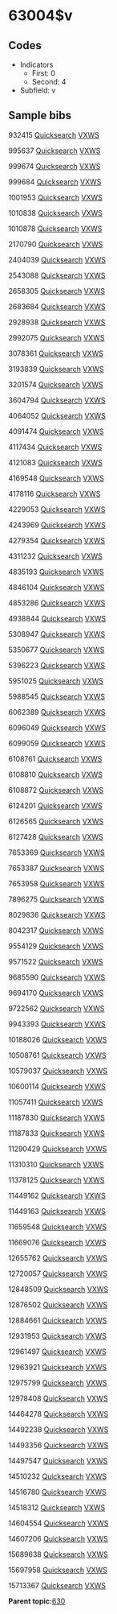 # 63004$v

## Codes

-   Indicators
    -   First: 0
    -   Second: 4
-   Subfield: v

## Sample bibs

932415 [Quicksearch](https://search.library.yale.edu/catalog/932415) [VXWS](http://prodorbis.library.yale.edu:7014/vxws/GetHoldingsService?bibId=932415)

995637 [Quicksearch](https://search.library.yale.edu/catalog/995637) [VXWS](http://prodorbis.library.yale.edu:7014/vxws/GetHoldingsService?bibId=995637)

999674 [Quicksearch](https://search.library.yale.edu/catalog/999674) [VXWS](http://prodorbis.library.yale.edu:7014/vxws/GetHoldingsService?bibId=999674)

999684 [Quicksearch](https://search.library.yale.edu/catalog/999684) [VXWS](http://prodorbis.library.yale.edu:7014/vxws/GetHoldingsService?bibId=999684)

1001953 [Quicksearch](https://search.library.yale.edu/catalog/1001953) [VXWS](http://prodorbis.library.yale.edu:7014/vxws/GetHoldingsService?bibId=1001953)

1010838 [Quicksearch](https://search.library.yale.edu/catalog/1010838) [VXWS](http://prodorbis.library.yale.edu:7014/vxws/GetHoldingsService?bibId=1010838)

1010878 [Quicksearch](https://search.library.yale.edu/catalog/1010878) [VXWS](http://prodorbis.library.yale.edu:7014/vxws/GetHoldingsService?bibId=1010878)

2170790 [Quicksearch](https://search.library.yale.edu/catalog/2170790) [VXWS](http://prodorbis.library.yale.edu:7014/vxws/GetHoldingsService?bibId=2170790)

2404039 [Quicksearch](https://search.library.yale.edu/catalog/2404039) [VXWS](http://prodorbis.library.yale.edu:7014/vxws/GetHoldingsService?bibId=2404039)

2543088 [Quicksearch](https://search.library.yale.edu/catalog/2543088) [VXWS](http://prodorbis.library.yale.edu:7014/vxws/GetHoldingsService?bibId=2543088)

2658305 [Quicksearch](https://search.library.yale.edu/catalog/2658305) [VXWS](http://prodorbis.library.yale.edu:7014/vxws/GetHoldingsService?bibId=2658305)

2683684 [Quicksearch](https://search.library.yale.edu/catalog/2683684) [VXWS](http://prodorbis.library.yale.edu:7014/vxws/GetHoldingsService?bibId=2683684)

2928938 [Quicksearch](https://search.library.yale.edu/catalog/2928938) [VXWS](http://prodorbis.library.yale.edu:7014/vxws/GetHoldingsService?bibId=2928938)

2992075 [Quicksearch](https://search.library.yale.edu/catalog/2992075) [VXWS](http://prodorbis.library.yale.edu:7014/vxws/GetHoldingsService?bibId=2992075)

3078361 [Quicksearch](https://search.library.yale.edu/catalog/3078361) [VXWS](http://prodorbis.library.yale.edu:7014/vxws/GetHoldingsService?bibId=3078361)

3193839 [Quicksearch](https://search.library.yale.edu/catalog/3193839) [VXWS](http://prodorbis.library.yale.edu:7014/vxws/GetHoldingsService?bibId=3193839)

3201574 [Quicksearch](https://search.library.yale.edu/catalog/3201574) [VXWS](http://prodorbis.library.yale.edu:7014/vxws/GetHoldingsService?bibId=3201574)

3604794 [Quicksearch](https://search.library.yale.edu/catalog/3604794) [VXWS](http://prodorbis.library.yale.edu:7014/vxws/GetHoldingsService?bibId=3604794)

4064052 [Quicksearch](https://search.library.yale.edu/catalog/4064052) [VXWS](http://prodorbis.library.yale.edu:7014/vxws/GetHoldingsService?bibId=4064052)

4091474 [Quicksearch](https://search.library.yale.edu/catalog/4091474) [VXWS](http://prodorbis.library.yale.edu:7014/vxws/GetHoldingsService?bibId=4091474)

4117434 [Quicksearch](https://search.library.yale.edu/catalog/4117434) [VXWS](http://prodorbis.library.yale.edu:7014/vxws/GetHoldingsService?bibId=4117434)

4121083 [Quicksearch](https://search.library.yale.edu/catalog/4121083) [VXWS](http://prodorbis.library.yale.edu:7014/vxws/GetHoldingsService?bibId=4121083)

4169548 [Quicksearch](https://search.library.yale.edu/catalog/4169548) [VXWS](http://prodorbis.library.yale.edu:7014/vxws/GetHoldingsService?bibId=4169548)

4178116 [Quicksearch](https://search.library.yale.edu/catalog/4178116) [VXWS](http://prodorbis.library.yale.edu:7014/vxws/GetHoldingsService?bibId=4178116)

4229053 [Quicksearch](https://search.library.yale.edu/catalog/4229053) [VXWS](http://prodorbis.library.yale.edu:7014/vxws/GetHoldingsService?bibId=4229053)

4243969 [Quicksearch](https://search.library.yale.edu/catalog/4243969) [VXWS](http://prodorbis.library.yale.edu:7014/vxws/GetHoldingsService?bibId=4243969)

4279354 [Quicksearch](https://search.library.yale.edu/catalog/4279354) [VXWS](http://prodorbis.library.yale.edu:7014/vxws/GetHoldingsService?bibId=4279354)

4311232 [Quicksearch](https://search.library.yale.edu/catalog/4311232) [VXWS](http://prodorbis.library.yale.edu:7014/vxws/GetHoldingsService?bibId=4311232)

4835193 [Quicksearch](https://search.library.yale.edu/catalog/4835193) [VXWS](http://prodorbis.library.yale.edu:7014/vxws/GetHoldingsService?bibId=4835193)

4846104 [Quicksearch](https://search.library.yale.edu/catalog/4846104) [VXWS](http://prodorbis.library.yale.edu:7014/vxws/GetHoldingsService?bibId=4846104)

4853286 [Quicksearch](https://search.library.yale.edu/catalog/4853286) [VXWS](http://prodorbis.library.yale.edu:7014/vxws/GetHoldingsService?bibId=4853286)

4938844 [Quicksearch](https://search.library.yale.edu/catalog/4938844) [VXWS](http://prodorbis.library.yale.edu:7014/vxws/GetHoldingsService?bibId=4938844)

5308947 [Quicksearch](https://search.library.yale.edu/catalog/5308947) [VXWS](http://prodorbis.library.yale.edu:7014/vxws/GetHoldingsService?bibId=5308947)

5350677 [Quicksearch](https://search.library.yale.edu/catalog/5350677) [VXWS](http://prodorbis.library.yale.edu:7014/vxws/GetHoldingsService?bibId=5350677)

5396223 [Quicksearch](https://search.library.yale.edu/catalog/5396223) [VXWS](http://prodorbis.library.yale.edu:7014/vxws/GetHoldingsService?bibId=5396223)

5951025 [Quicksearch](https://search.library.yale.edu/catalog/5951025) [VXWS](http://prodorbis.library.yale.edu:7014/vxws/GetHoldingsService?bibId=5951025)

5988545 [Quicksearch](https://search.library.yale.edu/catalog/5988545) [VXWS](http://prodorbis.library.yale.edu:7014/vxws/GetHoldingsService?bibId=5988545)

6062389 [Quicksearch](https://search.library.yale.edu/catalog/6062389) [VXWS](http://prodorbis.library.yale.edu:7014/vxws/GetHoldingsService?bibId=6062389)

6096049 [Quicksearch](https://search.library.yale.edu/catalog/6096049) [VXWS](http://prodorbis.library.yale.edu:7014/vxws/GetHoldingsService?bibId=6096049)

6099059 [Quicksearch](https://search.library.yale.edu/catalog/6099059) [VXWS](http://prodorbis.library.yale.edu:7014/vxws/GetHoldingsService?bibId=6099059)

6108761 [Quicksearch](https://search.library.yale.edu/catalog/6108761) [VXWS](http://prodorbis.library.yale.edu:7014/vxws/GetHoldingsService?bibId=6108761)

6108810 [Quicksearch](https://search.library.yale.edu/catalog/6108810) [VXWS](http://prodorbis.library.yale.edu:7014/vxws/GetHoldingsService?bibId=6108810)

6108872 [Quicksearch](https://search.library.yale.edu/catalog/6108872) [VXWS](http://prodorbis.library.yale.edu:7014/vxws/GetHoldingsService?bibId=6108872)

6124201 [Quicksearch](https://search.library.yale.edu/catalog/6124201) [VXWS](http://prodorbis.library.yale.edu:7014/vxws/GetHoldingsService?bibId=6124201)

6126565 [Quicksearch](https://search.library.yale.edu/catalog/6126565) [VXWS](http://prodorbis.library.yale.edu:7014/vxws/GetHoldingsService?bibId=6126565)

6127428 [Quicksearch](https://search.library.yale.edu/catalog/6127428) [VXWS](http://prodorbis.library.yale.edu:7014/vxws/GetHoldingsService?bibId=6127428)

7653369 [Quicksearch](https://search.library.yale.edu/catalog/7653369) [VXWS](http://prodorbis.library.yale.edu:7014/vxws/GetHoldingsService?bibId=7653369)

7653387 [Quicksearch](https://search.library.yale.edu/catalog/7653387) [VXWS](http://prodorbis.library.yale.edu:7014/vxws/GetHoldingsService?bibId=7653387)

7653958 [Quicksearch](https://search.library.yale.edu/catalog/7653958) [VXWS](http://prodorbis.library.yale.edu:7014/vxws/GetHoldingsService?bibId=7653958)

7896275 [Quicksearch](https://search.library.yale.edu/catalog/7896275) [VXWS](http://prodorbis.library.yale.edu:7014/vxws/GetHoldingsService?bibId=7896275)

8029836 [Quicksearch](https://search.library.yale.edu/catalog/8029836) [VXWS](http://prodorbis.library.yale.edu:7014/vxws/GetHoldingsService?bibId=8029836)

8042317 [Quicksearch](https://search.library.yale.edu/catalog/8042317) [VXWS](http://prodorbis.library.yale.edu:7014/vxws/GetHoldingsService?bibId=8042317)

9554129 [Quicksearch](https://search.library.yale.edu/catalog/9554129) [VXWS](http://prodorbis.library.yale.edu:7014/vxws/GetHoldingsService?bibId=9554129)

9571522 [Quicksearch](https://search.library.yale.edu/catalog/9571522) [VXWS](http://prodorbis.library.yale.edu:7014/vxws/GetHoldingsService?bibId=9571522)

9685590 [Quicksearch](https://search.library.yale.edu/catalog/9685590) [VXWS](http://prodorbis.library.yale.edu:7014/vxws/GetHoldingsService?bibId=9685590)

9694170 [Quicksearch](https://search.library.yale.edu/catalog/9694170) [VXWS](http://prodorbis.library.yale.edu:7014/vxws/GetHoldingsService?bibId=9694170)

9722562 [Quicksearch](https://search.library.yale.edu/catalog/9722562) [VXWS](http://prodorbis.library.yale.edu:7014/vxws/GetHoldingsService?bibId=9722562)

9943393 [Quicksearch](https://search.library.yale.edu/catalog/9943393) [VXWS](http://prodorbis.library.yale.edu:7014/vxws/GetHoldingsService?bibId=9943393)

10188026 [Quicksearch](https://search.library.yale.edu/catalog/10188026) [VXWS](http://prodorbis.library.yale.edu:7014/vxws/GetHoldingsService?bibId=10188026)

10508761 [Quicksearch](https://search.library.yale.edu/catalog/10508761) [VXWS](http://prodorbis.library.yale.edu:7014/vxws/GetHoldingsService?bibId=10508761)

10579037 [Quicksearch](https://search.library.yale.edu/catalog/10579037) [VXWS](http://prodorbis.library.yale.edu:7014/vxws/GetHoldingsService?bibId=10579037)

10600114 [Quicksearch](https://search.library.yale.edu/catalog/10600114) [VXWS](http://prodorbis.library.yale.edu:7014/vxws/GetHoldingsService?bibId=10600114)

11057411 [Quicksearch](https://search.library.yale.edu/catalog/11057411) [VXWS](http://prodorbis.library.yale.edu:7014/vxws/GetHoldingsService?bibId=11057411)

11187830 [Quicksearch](https://search.library.yale.edu/catalog/11187830) [VXWS](http://prodorbis.library.yale.edu:7014/vxws/GetHoldingsService?bibId=11187830)

11187833 [Quicksearch](https://search.library.yale.edu/catalog/11187833) [VXWS](http://prodorbis.library.yale.edu:7014/vxws/GetHoldingsService?bibId=11187833)

11290429 [Quicksearch](https://search.library.yale.edu/catalog/11290429) [VXWS](http://prodorbis.library.yale.edu:7014/vxws/GetHoldingsService?bibId=11290429)

11310310 [Quicksearch](https://search.library.yale.edu/catalog/11310310) [VXWS](http://prodorbis.library.yale.edu:7014/vxws/GetHoldingsService?bibId=11310310)

11378125 [Quicksearch](https://search.library.yale.edu/catalog/11378125) [VXWS](http://prodorbis.library.yale.edu:7014/vxws/GetHoldingsService?bibId=11378125)

11449162 [Quicksearch](https://search.library.yale.edu/catalog/11449162) [VXWS](http://prodorbis.library.yale.edu:7014/vxws/GetHoldingsService?bibId=11449162)

11449163 [Quicksearch](https://search.library.yale.edu/catalog/11449163) [VXWS](http://prodorbis.library.yale.edu:7014/vxws/GetHoldingsService?bibId=11449163)

11659548 [Quicksearch](https://search.library.yale.edu/catalog/11659548) [VXWS](http://prodorbis.library.yale.edu:7014/vxws/GetHoldingsService?bibId=11659548)

11669076 [Quicksearch](https://search.library.yale.edu/catalog/11669076) [VXWS](http://prodorbis.library.yale.edu:7014/vxws/GetHoldingsService?bibId=11669076)

12655762 [Quicksearch](https://search.library.yale.edu/catalog/12655762) [VXWS](http://prodorbis.library.yale.edu:7014/vxws/GetHoldingsService?bibId=12655762)

12720057 [Quicksearch](https://search.library.yale.edu/catalog/12720057) [VXWS](http://prodorbis.library.yale.edu:7014/vxws/GetHoldingsService?bibId=12720057)

12848509 [Quicksearch](https://search.library.yale.edu/catalog/12848509) [VXWS](http://prodorbis.library.yale.edu:7014/vxws/GetHoldingsService?bibId=12848509)

12876502 [Quicksearch](https://search.library.yale.edu/catalog/12876502) [VXWS](http://prodorbis.library.yale.edu:7014/vxws/GetHoldingsService?bibId=12876502)

12884661 [Quicksearch](https://search.library.yale.edu/catalog/12884661) [VXWS](http://prodorbis.library.yale.edu:7014/vxws/GetHoldingsService?bibId=12884661)

12931953 [Quicksearch](https://search.library.yale.edu/catalog/12931953) [VXWS](http://prodorbis.library.yale.edu:7014/vxws/GetHoldingsService?bibId=12931953)

12961497 [Quicksearch](https://search.library.yale.edu/catalog/12961497) [VXWS](http://prodorbis.library.yale.edu:7014/vxws/GetHoldingsService?bibId=12961497)

12963921 [Quicksearch](https://search.library.yale.edu/catalog/12963921) [VXWS](http://prodorbis.library.yale.edu:7014/vxws/GetHoldingsService?bibId=12963921)

12975799 [Quicksearch](https://search.library.yale.edu/catalog/12975799) [VXWS](http://prodorbis.library.yale.edu:7014/vxws/GetHoldingsService?bibId=12975799)

12978408 [Quicksearch](https://search.library.yale.edu/catalog/12978408) [VXWS](http://prodorbis.library.yale.edu:7014/vxws/GetHoldingsService?bibId=12978408)

14464278 [Quicksearch](https://search.library.yale.edu/catalog/14464278) [VXWS](http://prodorbis.library.yale.edu:7014/vxws/GetHoldingsService?bibId=14464278)

14492238 [Quicksearch](https://search.library.yale.edu/catalog/14492238) [VXWS](http://prodorbis.library.yale.edu:7014/vxws/GetHoldingsService?bibId=14492238)

14493356 [Quicksearch](https://search.library.yale.edu/catalog/14493356) [VXWS](http://prodorbis.library.yale.edu:7014/vxws/GetHoldingsService?bibId=14493356)

14497547 [Quicksearch](https://search.library.yale.edu/catalog/14497547) [VXWS](http://prodorbis.library.yale.edu:7014/vxws/GetHoldingsService?bibId=14497547)

14510232 [Quicksearch](https://search.library.yale.edu/catalog/14510232) [VXWS](http://prodorbis.library.yale.edu:7014/vxws/GetHoldingsService?bibId=14510232)

14516780 [Quicksearch](https://search.library.yale.edu/catalog/14516780) [VXWS](http://prodorbis.library.yale.edu:7014/vxws/GetHoldingsService?bibId=14516780)

14518312 [Quicksearch](https://search.library.yale.edu/catalog/14518312) [VXWS](http://prodorbis.library.yale.edu:7014/vxws/GetHoldingsService?bibId=14518312)

14604554 [Quicksearch](https://search.library.yale.edu/catalog/14604554) [VXWS](http://prodorbis.library.yale.edu:7014/vxws/GetHoldingsService?bibId=14604554)

14607206 [Quicksearch](https://search.library.yale.edu/catalog/14607206) [VXWS](http://prodorbis.library.yale.edu:7014/vxws/GetHoldingsService?bibId=14607206)

15689638 [Quicksearch](https://search.library.yale.edu/catalog/15689638) [VXWS](http://prodorbis.library.yale.edu:7014/vxws/GetHoldingsService?bibId=15689638)

15697958 [Quicksearch](https://search.library.yale.edu/catalog/15697958) [VXWS](http://prodorbis.library.yale.edu:7014/vxws/GetHoldingsService?bibId=15697958)

15713367 [Quicksearch](https://search.library.yale.edu/catalog/15713367) [VXWS](http://prodorbis.library.yale.edu:7014/vxws/GetHoldingsService?bibId=15713367)

**Parent topic:**[630](../../tags/630/630.md)

